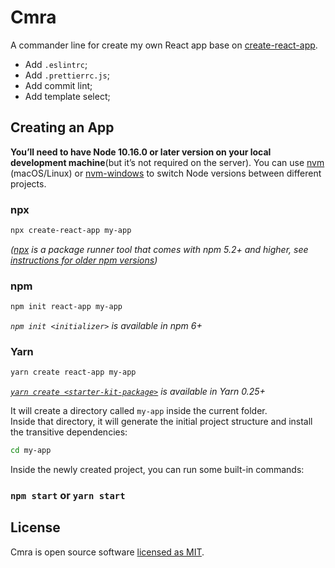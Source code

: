 # Cmra

A commander line for create my own React app base on [create-react-app](https://github.com/facebook/create-react-app).

- Add `.eslintrc`;
- Add `.prettierrc.js`;
- Add commit lint;
- Add template select;

## Creating an App

**You’ll need to have Node 10.16.0 or later version on your local development machine**(but it’s not required on the server). You can use [nvm](https://github.com/creationix/nvm#installation) (macOS/Linux) or [nvm-windows](https://github.com/coreybutler/nvm-windows#node-version-manager-nvm-for-windows) to switch Node versions between different projects.


### npx

```sh
npx create-react-app my-app
```

_([npx](https://medium.com/@maybekatz/introducing-npx-an-npm-package-runner-55f7d4bd282b) is a package runner tool that comes with npm 5.2+ and higher, see [instructions for older npm versions](https://gist.github.com/gaearon/4064d3c23a77c74a3614c498a8bb1c5f))_

### npm

```sh
npm init react-app my-app
```

_`npm init <initializer>` is available in npm 6+_

### Yarn

```sh
yarn create react-app my-app
```

_[`yarn create <starter-kit-package>`](https://yarnpkg.com/lang/en/docs/cli/create/) is available in Yarn 0.25+_

It will create a directory called `my-app` inside the current folder.<br>
Inside that directory, it will generate the initial project structure and install the transitive dependencies:




```sh
cd my-app
```

Inside the newly created project, you can run some built-in commands:

### `npm start` or `yarn start`



## License

Cmra is open source software [licensed as MIT](https://github.com/facebook/create-react-app/blob/master/LICENSE).
